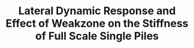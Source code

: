 ---
title: "Lateral Dynamic Response and Effect of Weakzone on the Stiffness of Full Scale Single Piles"
authors: 
  - "Boominathan, A."
  - "Kumar, K."
  - "Subramanian, R. M."
journal: Indian Geotechnical Journal, 45(1), 43‑50.
layout: publication
categories:
  - publications
tags:
  - journal 

---
